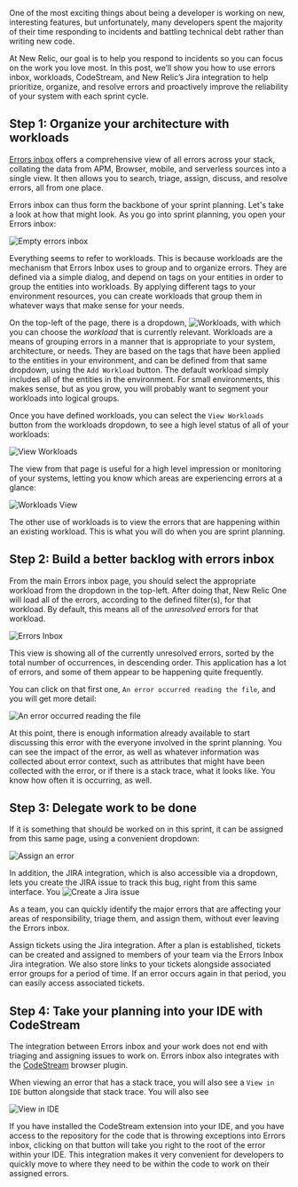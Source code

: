 One of the most exciting things about being a developer is working on new, interesting features, but unfortunately, many developers spent the majority of their time responding to incidents and battling technical debt rather than writing new code.

At New Relic, our goal is to help you respond to incidents so you can focus on the work you love most. In this post, we’ll show you how to use errors inbox, workloads, CodeStream, and New Relic’s Jira integration to help prioritize, organize, and resolve errors and proactively improve the reliability of your system with each sprint cycle.

## Step 1: Organize your architecture with workloads

[Errors inbox](https://docs.newrelic.com/docs/errors-inbox/errors-inbox/) offers a comprehensive view of all errors across your stack, collating the data from APM, Browser, mobile, and serverless sources into a single view. It then allows you to search, triage, assign, discuss, and resolve errors, all from one place.

Errors inbox can thus form the backbone of your sprint planning. Let's take a look at how that might look. As you go into sprint planning, you open your Errors inbox:

![Empty errors inbox](./empty_workload.png)

Everything seems to refer to workloads. This is because workloads are the mechanism that Errors Inbox uses to group and to organize errors. They are defined via a simple dialog, and depend on tags on your entities in order to group the entities into workloads. By applying different tags to your environment resources, you can create workloads that group them in whatever ways that make sense for your needs.

On the top-left of the page, there is a dropdown, ![Workloads](./inline-workload.png), with which you can choose the *workload* that is currently relevant. Workloads are a means of grouping errors in a manner that is appropriate to your system, architecture, or needs. They are based on the tags that have been applied to the entities in your environment, and can be defined from that same dropdown, using the `Add Workload` button. The default workload simply includes all of the entities in the environment. For small environments, this makes sense, but as you grow, you will probably want to segment your workloads into logical groups.

Once you have defined workloads, you can select the `View Workloads` button from the workloads dropdown, to see a high level status of all of your workloads:

![View Workloads](./view_workloads.png)

The view from that page is useful for a high level impression or monitoring of your systems, letting you know which areas are experiencing errors at a glance:

![Workloads View](./workloads_view.png)

The other use of workloads is to view the errors that are happening within an existing workload. This is what you will do when you are sprint planning.

## Step 2: Build a better backlog with errors inbox

From the main Errors inbox page, you should select the appropriate workload from the dropdown in the top-left. After doing that, New Relic One will load all of the errors, according to the defined filter(s), for that workload. By default, this means all of the *unresolved* errors for that workload.

![Errors Inbox](./errors_inbox.png)

This view is showing all of the currently unresolved errors, sorted by the total number of occurrences, in descending order. This application has a lot of errors, and some of them appear to be happening quite frequently.

You can click on that first one, `An error occurred reading the file`, and you will get more detail:

![An error occurred reading the file](./file_error.png)

At this point, there is enough information already available to start discussing this error with the everyone involved in the sprint planning. You can see the impact of the error, as well as whatever information was collected about error context, such as attributes that might have been collected with the error, or if there is a stack trace, what it looks like. You know how often it is occurring, as well.

## Step 3: Delegate work to be done

If it is something that should be worked on in this sprint, it can be assigned from this same page, using a convenient dropdown:

![Assign an error](./error_assign.png)

In addition, the JIRA integration, which is also accessible via a dropdown, lets you create the JIRA issue to track this bug, right from this same interface. You
![Create a Jira issue](./jira_create.png)

As a team, you can quickly identify the major errors that are affecting your areas of responsibility, triage them, and assign them, without ever leaving the Errors inbox.

Assign tickets using the Jira integration. After a plan is established, tickets can be created and assigned to members of your team via the Errors Inbox Jira integration. We also store links to your tickets alongside associated error groups for a period of time. If an error occurs again in that period, you can easily access associated tickets.

## Step 4: Take your planning into your IDE with CodeStream

The integration between Errors inbox and your work does not end with triaging and assigning issues to work on. Errors inbox also integrates with the [CodeStream](https://newrelic.com/codestream) browser plugin.

When viewing an error that has a stack trace, you will also see a `View in IDE` button alongside that stack trace. You will also see

![View in IDE](./view_in_ide.png)

If you have installed the CodeStream extension into your IDE, and you have access to the repository for the code that is throwing exceptions into Errors inbox, clicking on that button will take you right to the root of the error within your IDE. This integration makes it very convenient for developers to quickly move to where they need to be within the code to work on their assigned errors.